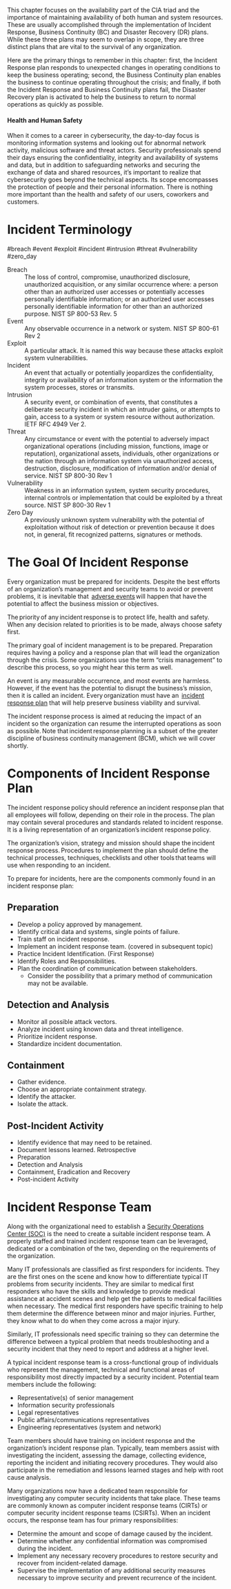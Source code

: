 This chapter focuses on the availability part of the CIA triad and the importance of maintaining availability of both human and system resources. These are usually accomplished through the implementation of Incident Response, Business Continuity (BC) and Disaster Recovery (DR) plans. While these three plans may seem to overlap in scope, they are three distinct plans that are vital to the survival of any organization.

Here are the primary things to remember in this chapter: first, the Incident Response plan responds to unexpected changes in operating conditions to keep the business operating; second, the Business Continuity plan enables the business to continue operating throughout the crisis; and finally, if both the Incident Response and Business Continuity plans fail, the Disaster Recovery plan is activated to help the business to return to normal operations as quickly as possible.

#### Health and Human Safety

When it comes to a career in cybersecurity, the day-to-day focus is monitoring information systems and looking out for abnormal network activity, malicious software and threat actors. Security professionals spend their days ensuring the confidentiality, integrity and availability of systems and data, but in addition to safeguarding networks and securing the exchange of data and shared resources, it’s important to realize that cybersecurity goes beyond the technical aspects. Its scope encompasses the protection of people and their personal information. There is nothing more important than the health and safety of our users, coworkers and customers.

# Incident Terminology

#breach #event #exploit #incident #intrusion #threat #vulnerability #zero_day

<dl>
  <dt>Breach</dt>
  <dd>The loss of control, compromise, unauthorized disclosure, unauthorized acquisition, or any similar occurrence where: a person other than an authorized user accesses or potentially accesses personally identifiable information; or an authorized user accesses personally identifiable information for other than an authorized purpose. NIST SP 800-53 Rev. 5</dd>
  <dt>Event</dt>
  <dd>Any observable occurrence in a network or system. NIST SP 800-61 Rev 2</dd>
  <dt>Exploit</dt>
  <dd>A particular attack. It is named this way because these attacks exploit system vulnerabilities.</dd>
  <dt>Incident</dt>
  <dd>An event that actually or potentially jeopardizes the confidentiality, integrity or availability of an information system or the information the system processes, stores or transmits.</dd>
  <dt>Intrusion</dt>
  <dd>A security event, or combination of events, that constitutes a deliberate security incident in which an intruder gains, or attempts to gain, access to a system or system resource without authorization. IETF RFC 4949 Ver 2.</dd>
  <dt>Threat</dt>
  <dd>Any circumstance or event with the potential to adversely impact organizational operations (including mission, functions, image or reputation), organizational assets, individuals, other organizations or the nation through an information system via unauthorized access, destruction, disclosure, modification of information and/or denial of service. NIST SP 800-30 Rev 1</dd>
  <dt>Vulnerability</dt>
  <dd>Weakness in an information system, system security procedures, internal controls or implementation that could be exploited by a threat source. NIST SP 800-30 Rev 1</dd>
  <dt>Zero Day</dt>
  <dd>A previously unknown system vulnerability with the potential of exploitation without risk of detection or prevention because it does not, in general, fit recognized patterns, signatures or methods.</dd> 
</dl>

# The Goal Of Incident Response

Every organization must be prepared for incidents. Despite the best efforts of an organization’s management and security teams to avoid or prevent problems, it is inevitable that  [adverse events](https://learn.isc2.org/content/enforced/9541-CC-SPT-GLOBAL-1ED-1M/build/chapter_02/module_01/ch02-m01-The_Goal_of_Incident_Response.html?d2lSessionVal=30YR1ZhetBhe0BJEGCiGLX1Sq&ou=9541&d2l_body_type=3#) will happen that have the potential to affect the business mission or objectives.

The priority of any incident response is to protect life, health and safety. When any decision related to priorities is to be made, always choose safety first.

The primary goal of incident management is to be prepared. Preparation requires having a policy and a response plan that will lead the organization through the crisis. Some organizations use the term “crisis management” to describe this process, so you might hear this term as well.

An event is any measurable occurrence, and most events are harmless. However, if the event has the potential to disrupt the business’s mission, then it is called an incident. Every organization must have an  [incident response plan](https://learn.isc2.org/content/enforced/9541-CC-SPT-GLOBAL-1ED-1M/build/chapter_02/module_01/ch02-m01-The_Goal_of_Incident_Response.html?d2lSessionVal=30YR1ZhetBhe0BJEGCiGLX1Sq&ou=9541&d2l_body_type=3#) that will help preserve business viability and survival.

The incident response process is aimed at reducing the impact of an incident so the organization can resume the interrupted operations as soon as possible. Note that incident response planning is a subset of the greater discipline of business continuity management (BCM), which we will cover shortly.

# Components of Incident Response Plan

The incident response policy should reference an incident response plan that all employees will follow, depending on their role in the process. The plan may contain several procedures and standards related to incident response. It is a living representation of an organization’s incident response policy.

The organization’s vision, strategy and mission should shape the incident response process. Procedures to implement the plan should define the technical processes, techniques, checklists and other tools that teams will use when responding to an incident.

To prepare for incidents, here are the components commonly found in an incident response plan:

## Preparation

-   Develop a policy approved by management.
-   Identify critical data and systems, single points of failure.
-   Train staff on incident response.
-   Implement an incident response team. (covered in subsequent topic)
-   Practice Incident Identification. (First Response)
-   Identify Roles and Responsibilities.
-   Plan the coordination of communication between stakeholders.
    -   Consider the possibility that a primary method of communication may not be available.

## Detection and Analysis

-   Monitor all possible attack vectors.
-   Analyze incident using known data and threat intelligence.
-   Prioritize incident response.
-   Standardize incident documentation.

## Containment

-   Gather evidence.
-   Choose an appropriate containment strategy.
-   Identify the attacker.
-   Isolate the attack.

## Post-Incident Activity

-   Identify evidence that may need to be retained.
-   Document lessons learned.
Retrospective
-   Preparation
-   Detection and Analysis
-   Containment, Eradication and Recovery
-   Post-incident Activity

# Incident Response Team

Along with the organizational need to establish a [Security Operations Center (SOC)](https://learn.isc2.org/content/enforced/9541-CC-SPT-GLOBAL-1ED-1M/build/chapter_02/module_01/ch02-m01-Incident_Response_Team.html?d2lSessionVal=1onfrdPnsJRYGRQpO8FNezDy1&ou=9541&d2l_body_type=3#) is the need to create a suitable incident response team. A properly staffed and trained incident response team can be leveraged, dedicated or a combination of the two, depending on the requirements of the organization. 

Many IT professionals are classified as first responders for incidents. They are the first ones on the scene and know how to differentiate typical IT problems from security incidents. They are similar to medical first responders who have the skills and knowledge to provide medical assistance at accident scenes and help get the patients to medical facilities when necessary. The medical first responders have specific training to help them determine the difference between minor and major injuries. Further, they know what to do when they come across a major injury. 

Similarly, IT professionals need specific training so they can determine the difference between a typical problem that needs troubleshooting and a security incident that they need to report and address at a higher level. 

A typical incident response team is a cross-functional group of individuals who represent the management, technical and functional areas of responsibility most directly impacted by a security incident. Potential team members include the following:

-   Representative(s) of senior management
-   Information security professionals
-   Legal representatives
-   Public affairs/communications representatives
-   Engineering representatives (system and network)


Team members should have training on incident response and the organization’s incident response plan. Typically, team members assist with investigating the incident, assessing the damage, collecting evidence, reporting the incident and initiating recovery procedures. They would also participate in the remediation and lessons learned stages and help with root cause analysis.

Many organizations now have a dedicated team responsible for investigating any computer security incidents that take place. These teams are commonly known as computer incident response teams (CIRTs) or computer security incident response teams (CSIRTs). When an incident occurs, the response team has four primary responsibilities:

-   Determine the amount and scope of damage caused by the incident.
-   Determine whether any confidential information was compromised during the incident.
-   Implement any necessary recovery procedures to restore security and recover from incident-related damage.
-   Supervise the implementation of any additional security measures necessary to improve security and prevent recurrence of the incident.